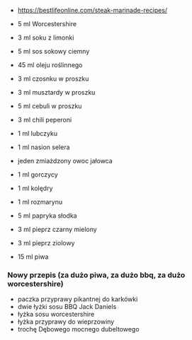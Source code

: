 * https://bestlifeonline.com/steak-marinade-recipes/

* 5 ml Worcestershire
* 3 ml soku z limonki
* 5 ml sos sokowy ciemny
* 45 ml oleju roślinnego
* 3 ml czosnku w proszku
* 3 ml musztardy w proszku
* 5 ml cebuli w proszku
* 3 ml chili peperoni
* 1 ml lubczyku
* 1 ml nasion selera
* jeden zmiażdzony owoc jałowca
* 1 ml gorczycy
* 1 ml kolędry
* 1 ml rozmarynu
* 5 ml papryka słodka
* 3 ml pieprz czarny mielony
* 3 ml pieprz ziolowy
* 15 ml piwa

### Nowy przepis (za dużo piwa, za dużo bbq, za dużo worcestershire)
* paczka przyprawy pikantnej do karkówki
* dwie łyżki sosu BBQ Jack Daniels
* łyżka sosu worcestershire
* łyżka przyprawy do wieprzowiny
* trochę Dębowego mocnego dubeltowego
